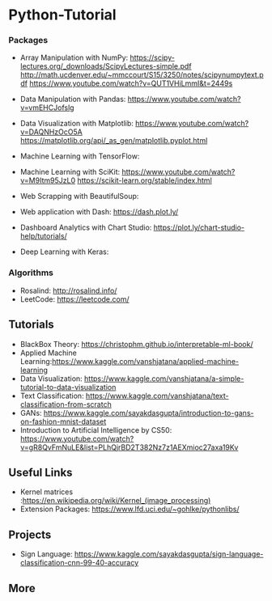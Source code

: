 # Python-Tutorial

### Packages

* Array Manipulation with NumPy: https://scipy-lectures.org/_downloads/ScipyLectures-simple.pdf
http://math.ucdenver.edu/~mmccourt/S15/3250/notes/scipynumpytext.pdf
https://www.youtube.com/watch?v=QUT1VHiLmmI&t=2449s

* Data Manipulation with Pandas: https://www.youtube.com/watch?v=vmEHCJofslg
* Data Visualization with Matplotlib: https://www.youtube.com/watch?v=DAQNHzOcO5A
https://matplotlib.org/api/_as_gen/matplotlib.pyplot.html
* Machine Learning with TensorFlow:
* Machine Learning with SciKit: https://www.youtube.com/watch?v=M9Itm95JzL0
https://scikit-learn.org/stable/index.html
* Web Scrapping with BeautifulSoup:
* Web application with Dash: https://dash.plot.ly/
* Dashboard Analytics with Chart Studio: https://plot.ly/chart-studio-help/tutorials/
* Deep Learning with Keras:

### Algorithms

* Rosalind: http://rosalind.info/
* LeetCode: https://leetcode.com/

## Tutorials

* BlackBox Theory: https://christophm.github.io/interpretable-ml-book/
* Applied Machine Learning:https://www.kaggle.com/vanshjatana/applied-machine-learning
* Data Visualization: https://www.kaggle.com/vanshjatana/a-simple-tutorial-to-data-visualization
* Text Classification: https://www.kaggle.com/vanshjatana/text-classification-from-scratch
* GANs: https://www.kaggle.com/sayakdasgupta/introduction-to-gans-on-fashion-mnist-dataset
* Introduction to Artificial Intelligence by CS50: https://www.youtube.com/watch?v=gR8QvFmNuLE&list=PLhQjrBD2T382Nz7z1AEXmioc27axa19Kv

## Useful Links

* Kernel matrices :https://en.wikipedia.org/wiki/Kernel_(image_processing)
* Extension Packages: https://www.lfd.uci.edu/~gohlke/pythonlibs/

## Projects

* Sign Language: https://www.kaggle.com/sayakdasgupta/sign-language-classification-cnn-99-40-accuracy

## More


